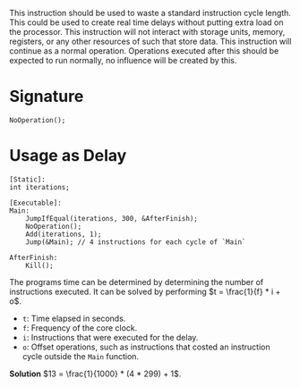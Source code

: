 This instruction should be used to waste a standard instruction cycle length. This could be used to create real time delays without putting extra load on the processor. This instruction will not interact with storage units, memory, registers, or any other resources of such that store data. This instruction will continue as a normal operation. Operations executed after this should be expected to run normally, no influence will be created by this.

# Signature
```rxarch
NoOperation();
```

# Usage as Delay
```rxarch
[Static]:
int iterations;

[Executable]:
Main:
	JumpIfEqual(iterations, 300, &AfterFinish);
	NoOperation();
	Add(iterations, 1);
	Jump(&Main); // 4 instructions for each cycle of `Main`
	
AfterFinish:
	Kill();
```

The programs time can be determined by determining the number of instructions executed. It can be solved by performing $t = \frac{1}{f} * i + o$.
 - `t`: Time elapsed in seconds.
 - `f`: Frequency of the core clock.
 - `i`: Instructions that were executed for the delay.
 - `o`: Offset operations, such as instructions that costed an instruction cycle outside the `Main` function.

**Solution**
$13 = \frac{1}{1000} * (4 * 299) + 1$.

